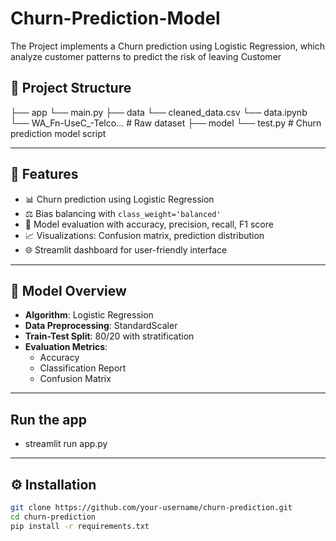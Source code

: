 # Churn-Prediction-Model
The Project implements a Churn prediction using Logistic Regression, which analyze customer patterns to predict the risk of leaving Customer
## 📂 Project Structure
├── app 
  └── main.py 
├── data
  └──  cleaned_data.csv 
  └──  data.ipynb              
  └──  WA_Fn-UseC_-Telco...    # Raw dataset
├── model
  └── test.py                 # Churn prediction model script

---

## 🚀 Features

- 📊 Churn prediction using Logistic Regression
- ⚖️ Bias balancing with `class_weight='balanced'`
- 🧮 Model evaluation with accuracy, precision, recall, F1 score
- 📈 Visualizations: Confusion matrix, prediction distribution
- 🌐 Streamlit dashboard for user-friendly interface

---

## 🧠 Model Overview

- **Algorithm**: Logistic Regression  
- **Data Preprocessing**: StandardScaler  
- **Train-Test Split**: 80/20 with stratification  
- **Evaluation Metrics**:
  - Accuracy
  - Classification Report
  - Confusion Matrix

---
## Run the app
  - streamlit run app.py
---


## ⚙️ Installation

```bash
git clone https://github.com/your-username/churn-prediction.git
cd churn-prediction
pip install -r requirements.txt


